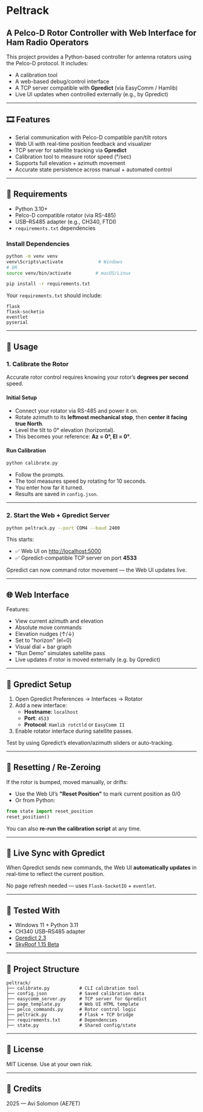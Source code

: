 # Peltrack

## A Pelco-D Rotor Controller with Web Interface for Ham Radio Operators

This project provides a Python-based controller for antenna rotators using the Pelco-D protocol. It includes:
- A calibration tool
- A web-based debug/control interface
- A TCP server compatible with **Gpredict** (via EasyComm / Hamlib)
- Live UI updates when controlled externally (e.g., by Gpredict)

---

## 🎞️ Features

- Serial communication with Pelco-D compatible pan/tilt rotors
- Web UI with real-time position feedback and visualizer
- TCP server for satellite tracking via **Gpredict**
- Calibration tool to measure rotor speed (°/sec)
- Supports full elevation + azimuth movement
- Accurate state persistence across manual + automated control

---

## 🔧 Requirements

- Python 3.10+
- Pelco-D compatible rotator (via RS-485)
- USB–RS485 adapter (e.g., CH340, FTDI)
- `requirements.txt` dependencies

### Install Dependencies

```bash
python -m venv venv
venv\Scripts\activate             # Windows
# OR
source venv/bin/activate         # macOS/Linux

pip install -r requirements.txt
```

Your `requirements.txt` should include:

```
flask
flask-socketio
eventlet
pyserial
```

---

## 🚀 Usage

### 1. Calibrate the Rotor

Accurate rotor control requires knowing your rotor’s **degrees per second** speed.

#### Initial Setup

- Connect your rotator via RS-485 and power it on.
- Rotate azimuth to its **leftmost mechanical stop**, then **center it facing true North**.
- Level the tilt to 0° elevation (horizontal).
- This becomes your reference: **Az = 0°, El = 0°**.

#### Run Calibration

```bash
python calibrate.py
```

- Follow the prompts.
- The tool measures speed by rotating for 10 seconds.
- You enter how far it turned.
- Results are saved in `config.json`.

---

### 2. Start the Web + Gpredict Server

```bash
python peltrack.py --port COM4 --baud 2400
```

This starts:

- ✅ Web UI on [http://localhost:5000](http://localhost:5000)
- ✅ Gpredict-compatible TCP server on port **4533**

Gpredict can now command rotor movement — the Web UI updates live.

---

## 🌐 Web Interface

Features:
- View current azimuth and elevation
- Absolute move commands
- Elevation nudges (↑/↓)
- Set to "horizon" (el=0)
- Visual dial + bar graph
- "Run Demo" simulates satellite pass
- Live updates if rotor is moved externally (e.g. by Gpredict)

---

## 🛁 Gpredict Setup

1. Open Gpredict Preferences → Interfaces → Rotator
2. Add a new interface:
   - **Hostname**: `localhost`
   - **Port**: `4533`
   - **Protocol**: `Hamlib rotctld` or `EasyComm II`
3. Enable rotator interface during satellite passes.

Test by using Gpredict’s elevation/azimuth sliders or auto-tracking.

---

## 📜 Resetting / Re-Zeroing

If the rotor is bumped, moved manually, or drifts:

- Use the Web UI’s **"Reset Position"** to mark current position as 0/0
- Or from Python:

```python
from state import reset_position
reset_position()
```

You can also **re-run the calibration script** at any time.

---

## 🔁 Live Sync with Gpredict

When Gpredict sends new commands, the Web UI **automatically updates** in real-time to reflect the current position.

No page refresh needed — uses `Flask-SocketIO` + `eventlet`.

---

## 🧪 Tested With

- Windows 11 + Python 3.11
- CH340 USB–RS485 adapter
- [Gpredict 2.3](https://gpredict.oz9aec.net/)
- [SkyRoof 1.15 Beta](https://skyroof.org/)

---

## 📁 Project Structure

```
peltrack/
├── calibrate.py           # CLI calibration tool
├── config.json            # Saved calibration data
├── easycomm_server.py     # TCP server for Gpredict
├── page_template.py       # Web UI HTML template
├── pelco_commands.py      # Rotor control logic
├── peltrack.py            # Flask + TCP bridge
├── requirements.txt       # Dependencies
├── state.py               # Shared config/state
```

---

## 📌 License

MIT License. Use at your own risk.

---

## 🚀 Credits

2025 — Avi Solomon (AE7ET)
